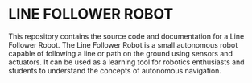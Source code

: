 # LINE FOLLOWER ROBOT

This repository contains the source code and documentation for a Line Follower Robot. The Line Follower Robot is a small autonomous robot capable of following a line or path on the ground using sensors and actuators. It can be used as a learning tool for robotics enthusiasts and students to understand the concepts of autonomous navigation.
